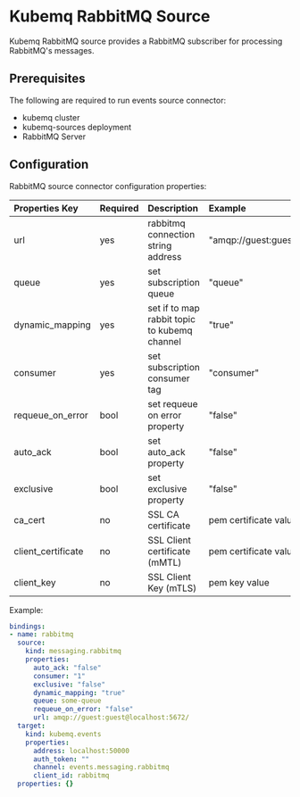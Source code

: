 # Kubemq RabbitMQ Source

Kubemq RabbitMQ source provides a RabbitMQ subscriber for processing RabbitMQ's messages.

## Prerequisites
The following are required to run events source connector:

- kubemq cluster
- kubemq-sources deployment
- RabbitMQ Server


## Configuration

RabbitMQ source connector configuration properties:

| Properties Key   | Required | Description                         | Example                                    |
|:-----------------|:---------|:------------------------------------|:-------------------------------------------|
| url              | yes      | rabbitmq connection string address  | "amqp://guest:guest@localhost:5672/" |
| queue            | yes      | set subscription queue              | "queue"                                    |
| dynamic_mapping          | yes      | set if to map rabbit topic to kubemq channel    | "true"          |
| consumer         | yes      | set subscription consumer tag       | "consumer"                                 |
| requeue_on_error | bool     | set requeue on error property       | "false"                                    |
| auto_ack         | bool     | set auto_ack property               | "false"                                    |
| exclusive        | bool     | set exclusive property              | "false"                                    |
| ca_cert            | no       | SSL CA certificate                          | pem certificate value                                         |
| client_certificate | no       | SSL Client certificate (mMTL)               | pem certificate value                                         |
| client_key         | no       | SSL Client Key (mTLS)                       | pem key value                                                 |

Example:

```yaml
bindings:
- name: rabbitmq
  source:
    kind: messaging.rabbitmq
    properties:
      auto_ack: "false"
      consumer: "1"
      exclusive: "false"
      dynamic_mapping: "true"
      queue: some-queue
      requeue_on_error: "false"
      url: amqp://guest:guest@localhost:5672/
  target:
    kind: kubemq.events
    properties:
      address: localhost:50000
      auth_token: ""
      channel: events.messaging.rabbitmq
      client_id: rabbitmq
  properties: {}

```
